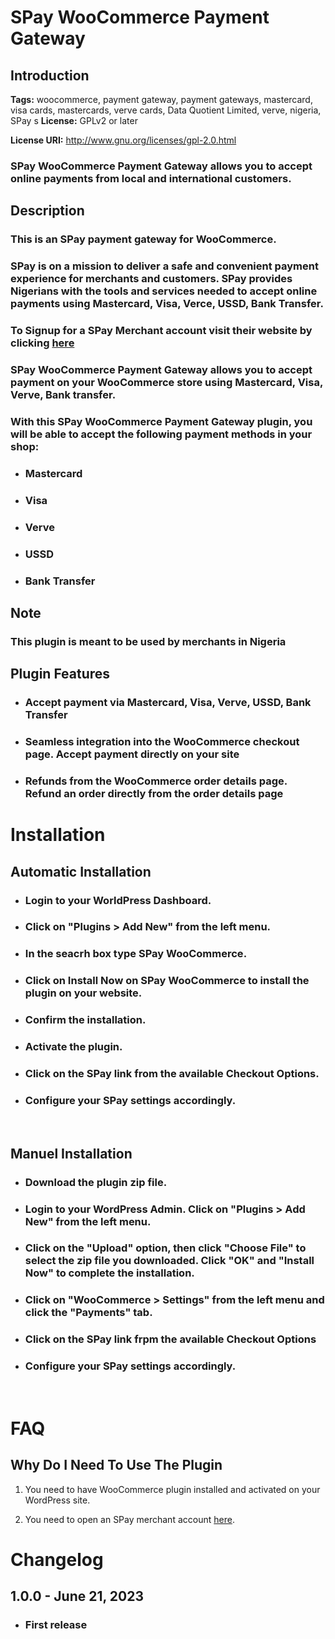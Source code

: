 # **SPay WooCommerce Payment Gateway**

## **Introduction**

**Tags:** woocommerce, payment gateway, payment gateways, mastercard, visa cards, mastercards, verve cards, Data Quotient Limited, verve, nigeria, SPay
s
**License:** GPLv2 or later

**License URI:** http://www.gnu.org/licenses/gpl-2.0.html

### SPay WooCommerce Payment Gateway allows you to accept online payments from local and international customers.  
&NewLine;
## **Description**

### This is an SPay payment gateway for WooCommerce.

### SPay is on a mission to deliver a safe and convenient payment experience for merchants and customers. SPay provides Nigerians with the tools and services needed to accept online payments using Mastercard, Visa, Verce, USSD, Bank Transfer.

### To Signup for a SPay Merchant account visit their website by clicking [here](https://spaybusiness.com/register "Google Search")

### SPay WooCommerce Payment Gateway allows you to accept payment on your WooCommerce store using Mastercard, Visa, Verve, Bank transfer.

### With this SPay WooCommerce Payment Gateway plugin, you will be able to accept the following payment methods in your shop:
&NewLine;

- ### **Mastercard**

- ### **Visa**
  
- ### **Verve**

- ### **USSD**

- ### **Bank Transfer**
&NewLine;

## **Note**
&NewLine;

### This plugin is meant to be used by merchants in Nigeria
&NewLine;

## **Plugin Features**
&NewLine;

- ### **Accept payment** via Mastercard, Visa, Verve, USSD, Bank Transfer

- ### **Seamless integration** into the WooCommerce checkout page. Accept payment directly on your site

- ### **Refunds** from the WooCommerce order details page. Refund an order directly from the order details page
&NewLine;

# **Installation**

## **Automatic Installation**
&NewLine;

- ### Login to your WorldPress Dashboard.

- ### Click on "Plugins > Add New" from the left menu.

- ### In the seacrh box type **SPay WooCommerce**.

- ### Click on **Install Now** on **SPay WooCommerce** to install the plugin on your website.

- ### Confirm the installation.

- ### Activate the plugin.

- ### Click on the **SPay** link from the available Checkout Options.

- ### Configure your **SPay** settings accordingly.
&nbsp;

## **Manuel Installation**
&NewLine;

- ### Download the plugin zip file.

- ### Login to your WordPress Admin. Click on "Plugins > Add New" from the left menu.

- ### Click on the "Upload" option, then click "Choose File" to select the zip file you downloaded. Click "OK" and "Install Now" to complete the installation.

- ### Click on "WooCommerce > Settings" from the left menu and click the **"Payments"** tab.

- ### Click on the **SPay** link frpm the available Checkout Options

- ### Configure your **SPay** settings accordingly.
&NewLine;

<!-- ### For FTP manuel installation, [check here](https://www.spaybusiness.com "Google Search") -->
&nbsp;

# **FAQ**

## **Why Do I Need To Use The Plugin**

1. You need to have WooCommerce plugin installed and activated on your WordPress site.

2. You need to open an SPay merchant account [here](https://wwww.spaybusiness.com/register "Google Search").
&nbsp;

# **Changelog**

## **1.0.0 - June 21, 2023**

- ### First release